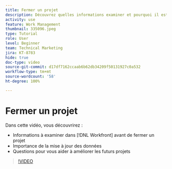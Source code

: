 ```yaml
---
title: Fermer un projet
description: Découvrez quelles informations examiner et pourquoi il est important de disposer de données mises à jour dans un projet avant de le clôturer dans  [!DNL  Workfront].
activity: use
feature: Work Management
thumbnail: 335096.jpeg
type: Tutorial
role: User
level: Beginner
team: Technical Marketing
jira: KT-8783
hide: true
doc-type: video
source-git-commit: d17df7162ccaab6b62db34209f50131927c0a532
workflow-type: tm+mt
source-wordcount: '58'
ht-degree: 100%

---
```


# Fermer un projet

Dans cette vidéo, vous découvrirez :

* Informations à examiner dans [!DNL Workfront] avant de fermer un projet
* Importance de la mise à jour des données
* Questions pour vous aider à améliorer les futurs projets

>[!VIDEO](https://video.tv.adobe.com/v/335096/?quality=12&learn=on&enablevpops)

<!---
This video is confusing. We have heard multiple complaints that it doesn't show how to actually change the project to Complete. "Change the project status to complete" covers the same material in more depth and clarity, so we've removed this tutorial from the TOC and redirected it's URL to point to "Change the project status to complete".
--->
